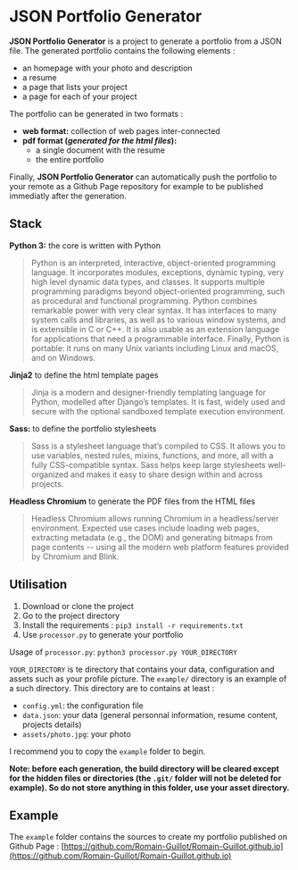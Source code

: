 # JSON Portfolio Generator

**JSON Portfolio Generator** is a project to generate a portfolio from a JSON file.
The generated portfolio contains the following elements :

- an homepage with your photo and description
- a resume
- a page that lists your project
- a page for each of your project

The portfolio can be generated in two formats :
- **web format:** collection of web pages inter-connected
- **pdf format (*generated for the html files*):** 
    - a single document with the resume
    - the entire portfolio

Finally, **JSON Portfolio Generator** can automatically push the portfolio
to your remote as a Github Page repository for example to be published 
immediatly after the generation.


## Stack

**Python 3:** the core is written with Python
> Python is an interpreted, interactive, object-oriented programming language. 
> It incorporates modules, exceptions, dynamic typing, very high level dynamic 
> data types, and classes. It supports multiple programming paradigms beyond 
> object-oriented programming, such as procedural and functional programming. 
> Python combines remarkable power with very clear syntax. It has interfaces to 
> many system calls and libraries, as well as to various window systems, and is 
> extensible in C or C++. It is also usable as an extension language for 
> applications that need a programmable interface. Finally, Python is portable: 
> it runs on many Unix variants including Linux and macOS, and on Windows.  

**Jinja2** to define the html template pages
> Jinja is a modern and designer-friendly templating language for Python, 
> modelled after Django’s templates. It is fast, widely used and secure with the 
> optional sandboxed template execution environment.

**Sass:** to define the portfolio stylesheets
> Sass is a stylesheet language that’s compiled to CSS. It allows you to use 
> variables, nested rules, mixins, functions, and more, all with a fully 
> CSS-compatible syntax. Sass helps keep large stylesheets well-organized and 
> makes it easy to share design within and across projects.

**Headless Chromium** to generate the PDF files from the HTML files
> Headless Chromium allows running Chromium in a headless/server environment. 
> Expected use cases include loading web pages, extracting metadata (e.g., the DOM) 
> and generating bitmaps from page contents -- using all the modern web platform 
> features provided by Chromium and Blink.

## Utilisation

1. Download or clone the project
1. Go to the project directory
1. Install the requirements : `pip3 install -r requirements.txt`
1. Use `processor.py` to generate your portfolio 

Usage of `processor.py`: `python3 processor.py YOUR_DIRECTORY`

`YOUR_DIRECTORY` is te directory that contains your data, configuration and
assets such as your profile picture. The `example/` directory is an example of a 
such directory. This directory are to contains at least :
- `config.yml`: the configuration file
- `data.json`: your data (general personnal information, resume content, projects 
details)
- `assets/photo.jpg`: your photo

I recommend you to copy the `example` folder to begin.

**Note: before each generation, the build directory will be cleared except for
the hidden files or directories (the `.git/` folder will not be deleted for
example). So do not store anything in this folder, use your asset directory.**


## Example
The `example` folder contains the sources to create my portfolio published
on Github Page : [https://github.com/Romain-Guillot/Romain-Guillot.github.io](https://github.com/Romain-Guillot/Romain-Guillot.github.io)